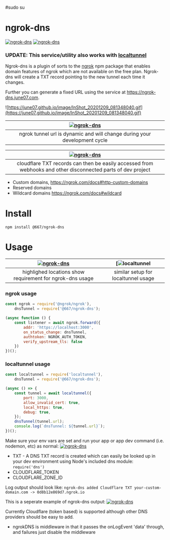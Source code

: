 #sudo su 
# ngrok-dns
[![ngrok-dns](https://img.shields.io/github/package-json/v/june07/ngrok-dns)](https://github.com/june07/ngrok-dns) [![ngrok-dns](https://img.shields.io/npm/v/@667/ngrok-dns)](https://www.npmjs.com/package/@667/ngrok-dns)

### UPDATE: This service/utility also works with [localtunnel](https://www.npmjs.com/package/localtunnel)

Ngrok-dns is a plugin of sorts to the [ngrok](https://www.npmjs.com/package/@ngrok/ngrok) npm package that enables domain features of ngrok which are not available on the free plan.
Ngrok-dns will create a TXT record pointing to the new tunnel each time it changes.

Further you can generate a fixed URL using the service at https://ngrok-dns.june07.com.

![https://june07.github.io/image/InShot_20201209_081348040.gif](https://june07.github.io/image/InShot_20201209_081348040.gif)

|[![ngrok-dns](https://june07.github.io/ngrok-dns/tempsnip.png)](https://github.com/june07/ngrok-dns)|
|:---:|
| ngrok tunnel url is dynamic and will change during your development cycle |

|[![ngrok-dns](https://res.cloudinary.com/june07/image/upload/v1606674450/june07/Capture-cloudflare-ngrok-txt.png)](https://github.com/june07/ngrok-dns)|
|:---:|
| cloudflare TXT records can then be easily accessed from webhooks and other disconnected parts of dev project |
  - Custom domains,
https://ngrok.com/docs#http-custom-domains
  - Reserved domains
  - Wildcard domains
https://ngrok.com/docs#wildcard

# Install
`npm install @667/ngrok-dns`

# Usage
|[![ngrok-dns](https://github.com/user-attachments/assets/09af65a8-a239-4805-b4a8-be5b12d6d5f3)](https://github.com/june07/ngrok-dns)| [![localtunnel](https://res.cloudinary.com/june07/image/upload/v1670606221/Screenshot_2022-12-09_091645_n3dmoe.png) |
|:---:|:---:|
| highlighed locations show requirement for ngrok-dns usage | similar setup for localtunnel usage |

### ngrok usage
```javascript
const ngrok = require('@ngrok/ngrok'),
    dnsTunnel = require('@667/ngrok-dns');

(async function () {
    const listener = await ngrok.forward({
        addr: 'https://localhost:3000',
        on_status_change: dnsTunnel,
        authtoken: NGROK_AUTH_TOKEN,
        verify_upstream_tls: false
    })
})();
```
### localtunnel usage
```javascript
const localtunnel = require('localtunnel'),
    dnsTunnel = require('@667/ngrok-dns');

(async () => {
    const tunnel = await localtunnel({
        port: 3000,
        allow_invalid_cert: true,
        local_https: true,
        debug: true,
    });
    dnsTunnel(tunnel.url);
    console.log(`dnsTunnel: ${tunnel.url}`);
})();
```

Make sure your env vars are set and run your app or app dev command (i.e. nodemon, etc) as normal:
[![ngrok-dns](https://res.cloudinary.com/june07/image/upload/v1606675846/june07/Capture-commandLine-ngrok-dns.png)](https://github.com/june07/ngrok-dns)
* TXT - A DNS TXT record is created which can easily be looked up in your dev environment using Node's included dns module:
    `require('dns')`
* CLOUDFLARE_TOKEN
* CLOUDFLARE_ZONE_ID

Log output should look like:
`ngrok-dns added Cloudflare TXT your-custom-domain.com -> 0d8b12e869d7.ngrok.io`

This is a seperate example of ngrok-dns output:
[![ngrok-dns](https://res.cloudinary.com/june07/image/upload/v1606676283/june07/Screenshot_2020-11-29_105348.png)](https://github.com/june07/ngrok-dns)

Currently Cloudflare (token based) is supported although other DNS providers should be easy to add.

* ngrokDNS is middleware in that it passes the onLogEvent 'data' through, and failures just disable the middleware
